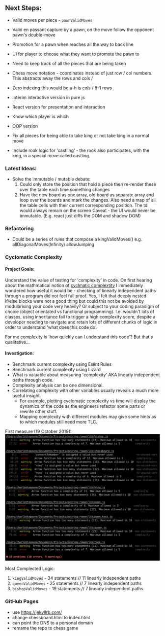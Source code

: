 ## Next Steps:

-   Valid moves per piece - `pawnValidMoves`
-   Valid en passant capture by a pawn, on the move follow the opponent pawn's double-move

-   Promotion for a pawn when reaches all the way to back line
-   UI for player to choose what they want to promote the pawn to
-   Need to keep track of all the pieces that are being taken

-   Chess move notation - coordinates instead of just row / col numbers. This abstracts away the rows and cols /
-   Zero indexing this would be a-h is cols / 8-1 rows
-   Interim interactive version in pure js
-   React version for presentation and interaction
-   Know which player is which

-   OOP version

-   Fix all pieces for being able to take king or not take king in a normal move
-   Include rook logic for 'castling' - the rook also participates, with the king, in a special move called castling.

### Latest Ideas:

-   Solve the immutable / mutable debate:
    1. Could only store the position that hold a piece then re-render these over the table each time something changes
    2. Have the new board as one array, old board as separate array and loop over the boards and mark the changes.
       Also need a map of all the table cells with their current corresponding position.
       The td would always remain on the screen
       Caveat - the UI would never be immutable. (E.g. react just diffs the DOM and shadow DOM)

### Refactoring

-   Could be a series of rules that compose a kingValidMoves() e.g. allDiagonalMoves(Infinity) allowJumping

### Cyclomatic Complexity

#### Project Goals:

Understand the value of testing for 'complexity' in code. On first hearing about the mathmatical notion of [cyclmatic complextity](https://en.wikipedia.org/wiki/Cyclomatic_complexity) I immediately wondered how useful it would be - checking of linearly independent paths through a program did not feel full proof. Yes, I felt that deeply nested if/else blocks were not a good thing but could this not be avoided by modularising your code very heavily? Or subject to your coding paradigm of choice (object orientated vs functional programming). I.e. wouldn't lots of classes, using inheritance fail to trigger a high complexity score, despite a developer needing to navigate and retain lots of different chunks of logic in order to understand 'what does this code do'.

For me complexity is 'how quickly can I understand this code'? But that's qualitative...

#### Investigation:

-   Benchmark current complexity using Eslint Rules
-   Benchmark current complexity using Lizard
-   What is valuable about measuring 'complexity' AKA linearly independent paths through code.
-   Complexity analysis can be one dimensional.
-   Correlating complexity with other variables usually reveals a much more useful insight.
    -   For example, plotting cyclomatic complexity vs time will display the dynamics of the code as the engineers refactor some parts or rewrite other stuff.
    -   Mapping complexity with different modules may give some hints as to which modules still need more TLC.

First measure (19 October 2019):
![First Eslint Complexity Output](./images/Chess-Code-Complexity-19-Oct-19.png)

Most Complected Logic:

1. `kingValidMoves` - 34 statements // 11 linearly independent paths
2. `queenValidMoves` - 25 statements // 7 linearly independent paths
3. `bishopValidMoves` - 19 statements // 7 linearly independent paths

### GitHub Pages

-   use https://jekyllrb.com/
-   change chessboard.html to index.html
-   can point the DNS to a personal domain
-   remame the repo to chess game
